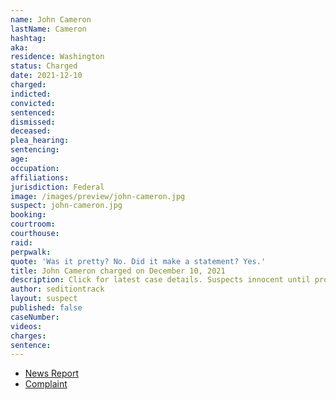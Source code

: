 ```yaml
---
name: John Cameron
lastName: Cameron
hashtag:
aka:
residence: Washington
status: Charged
date: 2021-12-10
charged:
indicted:
convicted:
sentenced:
dismissed:
deceased:
plea_hearing:
sentencing:
age:
occupation:
affiliations:
jurisdiction: Federal
image: /images/preview/john-cameron.jpg
suspect: john-cameron.jpg
booking:
courtroom:
courthouse:
raid:
perpwalk:
quote: 'Was it pretty? No. Did it make a statement? Yes.'
title: John Cameron charged on December 10, 2021
description: Click for latest case details. Suspects innocent until proven guilty.
author: seditiontrack
layout: suspect
published: false
caseNumber:
videos:
charges:
sentence:
---
```


- [News Report](https://www.thedailybeast.com/jan-6-rioters-james-wayne-brooks-john-cameron-charged-for-part-in-capitol-insurrection)
- [Complaint](https://extremism.gwu.edu/sites/g/files/zaxdzs2191/f/John%20Cameron%20Criminal%20Complaint.pdf)
